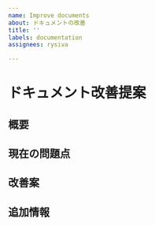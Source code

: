 ```yaml
---
name: Improve documents
about: ドキュメントの改善
title: ''
labels: documentation
assignees: rysiva

---
```


# ドキュメント改善提案

## 概要
<!-- 改善提案の概要を記述してください -->

## 現在の問題点
<!-- 現在のドキュメントの問題点を詳細に記述してください -->

## 改善案
<!-- 具体的な改善案を記述してください -->

## 追加情報
<!-- その他、提案に関する追加情報があれば記載してください -->
